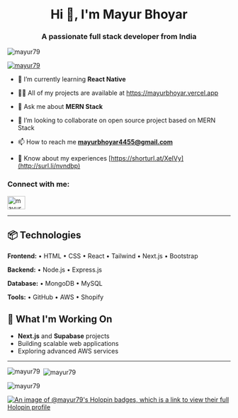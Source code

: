 
###
<h1 align="center">Hi 👋, I'm Mayur Bhoyar</h1>
<h3 align="center">A passionate full stack developer from India</h3>

<p align="left"> <img src="https://komarev.com/ghpvc/?username=mayur79&label=Profile%20views&color=0e75b6&style=flat" alt="mayur79" /> </p>

<p align="left"> <a href="https://github.com/ryo-ma/github-profile-trophy"><img src="https://github-profile-trophy.vercel.app/?username=mayur79" alt="mayur79" /></a> </p>

- 🌱 I’m currently learning **React Native**

- 👨‍💻 All of my projects are available at https://mayurbhoyar.vercel.app

- 💬 Ask me about **MERN Stack**
  
- 👯 I’m looking to collaborate on open source project based on MERN Stack
  
- 📫 How to reach me **mayurbhoyar4455@gmail.com**

- 📄 Know about my experiences [https://shorturl.at/XeIVy](http://surl.li/nvndbp)

<h3 align="left">Connect with me:</h3>
<p align="left">
<a href="https://linkedin.com/in/mayurb79" target="blank"><img align="center" src="https://raw.githubusercontent.com/rahuldkjain/github-profile-readme-generator/master/src/images/icons/Social/linked-in-alt.svg" alt="mayurb79" height="30" width="40" /></a>
</p>

<hr>

<h2>📦 Technologies</h2>

<p>
  <strong>Frontend:</strong> • HTML • CSS • React • Tailwind • Next.js • Bootstrap
</p>
<p>
  <strong>Backend:</strong> • Node.js • Express.js
</p>
<p>
  <strong>Database:</strong> • MongoDB • MySQL
</p>
<p>
  <strong>Tools:</strong> • GitHub • AWS • Shopify
</p>



<h2>🚀 <strong>What I'm Working On</strong></h2>
<ul>
  <li><strong>Next.js</strong> and <strong>Supabase</strong> projects</li>
  <li>Building scalable web applications</li>
  <li>Exploring advanced AWS services</li>
</ul>

<hr>


<p><img align="left" src="https://github-readme-stats.vercel.app/api/top-langs?username=mayur79&show_icons=true&locale=en&layout=compact" alt="mayur79" /></p>

<p>&nbsp;<img align="center" src="https://github-readme-stats.vercel.app/api?username=mayur79&show_icons=true&locale=en" alt="mayur79" /></p>

<p><img align="center" src="https://github-readme-streak-stats.herokuapp.com/?user=mayur79&" alt="mayur79" /></p>

[![An image of @mayur79's Holopin badges, which is a link to view their full Holopin profile](https://holopin.me/mayur79)](https://holopin.io/@mayur79)
